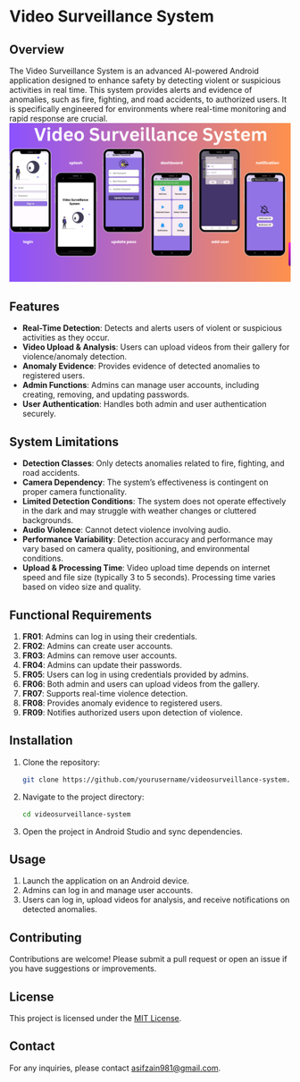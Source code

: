 # Video Surveillance System

## Overview

The Video Surveillance System is an advanced AI-powered Android application designed to enhance safety by detecting violent or suspicious activities in real time. This system provides alerts and evidence of anomalies, such as fire, fighting, and road accidents, to authorized users. It is specifically engineered for environments where real-time monitoring and rapid response are crucial.
![Demo Screen](https://github.com/zainasif123/Video-Surveillance-System/blob/main/Thesis/Purple%20Pink%20Gradient%20Mobile%20Application%20Presentation.png)


## Features

- **Real-Time Detection**: Detects and alerts users of violent or suspicious activities as they occur.
- **Video Upload & Analysis**: Users can upload videos from their gallery for violence/anomaly detection.
- **Anomaly Evidence**: Provides evidence of detected anomalies to registered users.
- **Admin Functions**: Admins can manage user accounts, including creating, removing, and updating passwords.
- **User Authentication**: Handles both admin and user authentication securely.

## System Limitations

- **Detection Classes**: Only detects anomalies related to fire, fighting, and road accidents.
- **Camera Dependency**: The system’s effectiveness is contingent on proper camera functionality.
- **Limited Detection Conditions**: The system does not operate effectively in the dark and may struggle with weather changes or cluttered backgrounds.
- **Audio Violence**: Cannot detect violence involving audio.
- **Performance Variability**: Detection accuracy and performance may vary based on camera quality, positioning, and environmental conditions.
- **Upload & Processing Time**: Video upload time depends on internet speed and file size (typically 3 to 5 seconds). Processing time varies based on video size and quality.

## Functional Requirements

1. **FR01**: Admins can log in using their credentials.
2. **FR02**: Admins can create user accounts.
3. **FR03**: Admins can remove user accounts.
4. **FR04**: Admins can update their passwords.
5. **FR05**: Users can log in using credentials provided by admins.
6. **FR06**: Both admin and users can upload videos from the gallery.
7. **FR07**: Supports real-time violence detection.
8. **FR08**: Provides anomaly evidence to registered users.
9. **FR09**: Notifies authorized users upon detection of violence.

## Installation

1. Clone the repository: 
   ```bash
   git clone https://github.com/yourusername/videosurveillance-system.git
   ```
2. Navigate to the project directory:
   ```bash
   cd videosurveillance-system
   ```
3. Open the project in Android Studio and sync dependencies.

## Usage

1. Launch the application on an Android device.
2. Admins can log in and manage user accounts.
3. Users can log in, upload videos for analysis, and receive notifications on detected anomalies.

## Contributing

Contributions are welcome! Please submit a pull request or open an issue if you have suggestions or improvements.

## License

This project is licensed under the [MIT License](LICENSE).

## Contact

For any inquiries, please contact [asifzain981@gmail.com](mailto:asifzain981@gmail.com).
